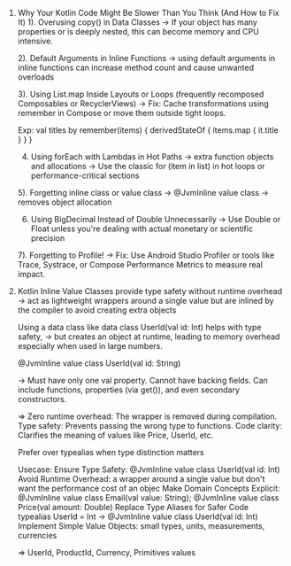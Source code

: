 1. Why Your Kotlin Code Might Be Slower Than You Think (And How to Fix It)
	1). Overusing copy() in Data Classes
	-> If your object has many properties or is deeply nested, this can become memory and CPU intensive.

	2). Default Arguments in Inline Functions
	-> using default arguments in inline functions can increase method count and cause unwanted overloads

	3). Using List.map Inside Layouts or Loops (frequently recomposed Composables or RecyclerViews)
	-> Fix: Cache transformations using remember in Compose or move them outside tight loops.
	
	Exp: val titles by remember(items) { derivedStateOf { items.map { it.title } } }

	4. Using forEach with Lambdas in Hot Paths
	-> extra function objects and allocations
	-> Use the classic for (item in list) in hot loops or performance-critical sections

	5). Forgetting inline class or value class
	-> @JvmInline value class
	-> removes object allocation

	6. Using BigDecimal Instead of Double Unnecessarily
	-> Use Double or Float unless you're dealing with actual monetary or scientific precision

	7). Forgetting to Profile!
	-> Fix: Use Android Studio Profiler or tools like Trace, Systrace, or Compose Performance Metrics to measure real impact.

2. Kotlin Inline Value Classes
	provide type safety without runtime overhead
	-> act as lightweight wrappers around a single value but are inlined by the compiler to avoid creating extra objects

	Using a data class like data class UserId(val id: Int) helps with type safety, 
	-> but creates an object at runtime, leading to memory overhead especially when used in large numbers.

	@JvmInline
	value class UserId(val id: String)
	
	-> Must have only one val property.
	Cannot have backing fields.
	Can include functions, properties (via get()), and even secondary constructors.

	=> Zero runtime overhead: The wrapper is removed during compilation.
	Type safety: Prevents passing the wrong type to functions.
	Code clarity: Clarifies the meaning of values like Price, UserId, etc.

	Prefer over typealias when type distinction matters

	Usecase:
		Ensure Type Safety: @JvmInline value class UserId(val id: Int)
		Avoid Runtime Overhead: a wrapper around a single value but don't want the performance cost of an objec
		Make Domain Concepts Explicit: @JvmInline value class Email(val value: String); @JvmInline value class Price(val amount: Double)
		Replace Type Aliases for Safer Code
			typealias UserId = Int -> @JvmInline value class UserId(val id: Int)
		Implement Simple Value Objects: small types, units, measurements, currencies

	=> UserId, ProductId, Currency, Primitives values